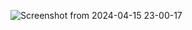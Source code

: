 ![Screenshot from 2024-04-15 23-00-17](https://github.com/ruosteinen/KleinBottle/assets/124038268/c7d954fa-1d8d-45eb-9492-3f03e8872b35)
